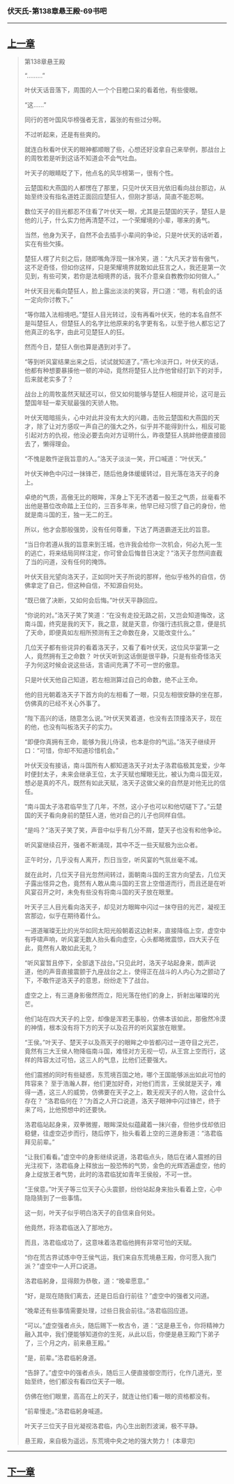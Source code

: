 ### 伏天氏-第138章悬王殿-69书吧

--------
[上一章](./a06078648f56d9a976fc360876e8501d.md)
--------


>
>
>
>第138章悬王殿
>
>“………”
>
>叶伏天话音落下，周围的人一个个目瞪口呆的看着他，有些傻眼。
>
>“这……”
>
>同行的苍叶国风华榜强者无言，嚣张的有些过分啊。
>
>不过听起来，还是有些爽的。
>
>就连白秋看叶伏天的眼神都顺眼了些，心想还好没拿自己来举例，那战台上的周牧若是听到这话不知道会不会气吐血。
>
>叶天子的眼睛眨了下，他点名的风华榜第一，很有个性。
>
>云楚国和大燕国的人都愣在了那里，只见叶伏天目光依旧看向战台那边，从始至终没有指名道姓正面回应楚狂人，但刚才那话，简直不能忍啊。
>
>数位天子的目光都忍不住看了叶伏天一眼，尤其是云楚国的天子，楚狂人是他的儿子，什么实力他再清楚不过，一个荣耀境的小辈，哪来的勇气。
>
>当然，他身为天子，自然不会去插手小辈间的争论，只是叶伏天的话听着，实在有些欠揍。
>
>楚狂人楞了片刻之后，随即嘴角浮现一抹冷笑，道：“大凡天才皆有傲气，这不足奇怪，但如你这样，只是荣耀境界就敢如此狂言之人，我还是第一次见到，有些可笑，若你是法相境界的话，我不介意亲自教教你如何做人。”
>
>叶伏天目光看向楚狂人，脸上露出淡淡的笑容，开口道：“嗯，有机会的话一定向你讨教下。”
>
>“等你踏入法相境吧。”楚狂人目光转过，没有再看叶伏天，他的本名自然不是叫楚狂人，但楚狂人的名字比他原来的名字更有名，以至于他人都忘记了他真正的名字，由此可见楚狂人的狂。
>
>然而今日，楚狂人倒也算是遇到对手了。
>
>“等到听风宴结果出来之后，试试就知道了。”燕七冷淡开口，叶伏天的话，他都有种想要暴揍他一顿的冲动，竟然将楚狂人比作他曾经打趴下的对手，后来就老实多了？
>
>战台上的周牧虽然天赋还可以，但又如何能够与楚狂人相提并论，这可是云楚国年轻一辈天赋最强的天骄人物。
>
>叶伏天暗暗摇头，心中对此并没有太大的兴趣，击败云楚国和大燕国的天才，除了让对方感叹一声自己的强大之外，似乎并不能得到什么，相反可能引起对方的仇视，他没必要去向对方证明什么，昨夜楚狂人挑衅他便直接回去了，懒得理会。
>
>“不愧是敢忤逆我旨意的人。”洛天子淡淡一笑，开口喊道：“叶伏天。”
>
>叶伏天神色中闪过一抹锋芒，随后他身体缓缓转过，目光落在洛天子的身上。
>
>卓绝的气质，高傲无比的眼眸，浑身上下无不透着一股王之气质，丝毫看不出他是篡位改命踏上王位的，三百多年来，他早已经习惯了自己的身份，他就是南斗国的王，独一无二的王。
>
>所以，他才会那般强势，没有任何尊重，下达了两道霸道无比的旨意。
>
>“当日你若遵从我的旨意来到王城，也许我会给你一次机会，何必九死一生的逃亡，将来结局同样注定，你可曾会后悔昔日决定？”洛天子忽然间直截了当的问道，没有任何的掩饰。
>
>叶伏天目光望向洛天子，正如同叶天子所说的那样，他似乎格外的自信，仿佛拿定了自己，但这种自信，不知源自何处。
>
>“既已做了决断，又如何会后悔。”叶伏天平静回应。
>
>“你说的对。”洛天子笑了笑道：“在没有走投无路之前，又岂会知道悔改，这南斗国，终究是我的天下，我之意，就是天意，你强行违抗我之意，便是抗了天命，即便真如左相所预测有王之命数在身，又能改变什么。”
>
>几位天子都有些诧异的看着洛天子，又看了看叶伏天，这位风华宴第一之人，竟然拥有王之命数？
>叶伏天听到这话倒是很平静，只是有些奇怪洛天子为何这时候会说这些话，言语间充满了不可一世的傲意。
>
>只是叶伏天他自己知道，若左相测算过自己的命数，绝不止王命。
>
>他的目光朝着洛天子下首方向的左相看了一眼，只见左相很安静的坐在那，仿佛真的已经不关心外事了。
>
>“陛下高兴的话，随意怎么说。”叶伏天笑着道，也没有去顶撞洛天子，现在的他，也没有叫板洛天子的实力。
>
>“即便你真拥有王命，能够为我儿侍读，也本是你的气运。”洛天子继续开口：“可惜，你却不知道珍惜机会。”
>
>叶伏天没有接话，南斗国所有人都知道洛天子对太子洛君临极其宠爱，少年时便封太子，未来会继承王位，太子天赋也耀眼无比，被认为南斗国无双，想必是真的不凡，既然有如此天赋，洛天子这做父亲的自然是对他无比的信任。
>
>“南斗国太子洛君临早生了几年，不然，这小子也可以和他切磋下了。”云楚国的天子看向身前的楚狂人道，他对自己的儿子也同样自信。
>
>“是吗？”洛天子笑了笑，声音中似乎有几分不屑，楚天子也没有和他争论。
>
>听风宴继续召开，强者不断涌现，其中不乏一些天赋极为出众者。
>
>正午时分，几乎没有人离开，烈日当空，听风宴的气氛丝毫不减。
>
>就在此时，几位天子目光忽然间转过，面朝南斗国的王宫方向望去，几位天子露出怪异之色，竟然有人敢从南斗国的王宫上空借道而行，而且还是在听风宴召开之时，未免有些没有将南斗国的天子放在眼里。
>
>叶天子三人目光看向洛天子，却见对方眼眸中闪过一抹夺目的光芒，凝视王宫那边，似乎在期待着什么。
>
>一道道璀璨无比的光华如同太阳光般朝着这边射来，直接降临上空，虚空中有呼啸声响，听风宴无数人抬头看向虚空，心头都略微震惊，四大天子在此，竟然有人敢如此无礼？
>
>“听风宴暂且停下，全部退下战台。”只见此时，洛天子站起身来，朗声说道，他的声音直接震颤于九座战台之上，使得正在战斗的人内心为之颤动了下，不敢忤逆洛天子的意思，纷纷走下了战台。
>
>虚空之上，有三道身影傲然而立，阳光落在他们的身上，折射出璀璨的光芒。
>
>他们站在四大天子的上空，却像是浑若无事般，仿佛本该如此，那傲然冷漠的神情，根本没有将下方的天子以及召开的听风宴放在眼里。
>
>“王侯。”叶天子、楚天子以及燕天子的眼眸之中皆都闪过一道夺目之光芒，竟然有三大王侯人物降临南斗国，难怪对方无视一切，从王宫上空而行，这样的阵容太过可怕，这三人的气息，比他们还要强大。
>
>他们震撼的同时有些疑惑，东荒境百国之地，哪个王国能够派出如此可怕的阵容来？
>至于浩瀚人群，他们更加好奇，对他们而言，王侯就是天子，难得一遇，这三人的威势，仿佛要在天子之上，敢无视天子的人物，这会什么存在？
>“洛君临何在？”为首之人开口说道，洛天子眼神中闪过锋芒，终于来了吗，比他预想中的还要快。
>
>洛君临站起身来，双拳微握，眼眸深处似蕴藏着一抹兴奋，但他步伐却依旧稳健，往虚空迈步而行，随后停下，抬头看着上空的三道身影道：“洛君临拜见前辈。”
>
>“让我们看看。”虚空中的身影继续说道，洛君临点头，随后在诸人震撼的目光注视下，洛君临身上释放出一股恐怖的气势，金色的光辉洒遍虚空，他的身上绽放王者气势，此时的洛君临犹如青年王侯般，不可一世。
>
>“王侯意。”叶天子等三位天子心头震颤，纷纷站起身来抬头看着上空，心中隐隐猜到了一些事情。
>
>这一刻，叶天子似乎明白洛天子的自信来自何处。
>
>他竟然，将洛君临送入了那地方。
>
>而且，洛君临成功了，这意味着洛君临他拥有非常可怕的天赋。
>
>“你在荒古界试炼中夺王侯气运，我们来自东荒境悬王殿，你可愿入我门派？”虚空中一人开口说道。
>
>洛君临躬身，显得颇为恭敬，道：“晚辈愿意。”
>
>“好，是现在随我们离去，还是日后自行前往？”虚空中的强者又问道。
>
>“晚辈还有些事情需要处理，过些日我会前往。”洛君临回应道。
>
>“可以。”虚空强者点头，随后赐下一枚古令，道：“这是悬王令，你将精神力融入其中，我们便能够知道你的生死，从此以后，你便是悬王殿门下弟子了，三个月之内，前来悬王殿。”
>
>“是，前辈。”洛君临躬身道。
>
>“告辞了。”虚空中的强者点头，随后三人便直接御空而行，化作几道光，至始至终，他们都没有看四位天子一眼。
>
>仿佛在他们眼里，高高在上的天子，就连让他们看一眼的资格都没有。
>
>“前辈慢走。”洛君临躬身喊道。
>
>叶天子三位天子目光凝视洛君临，内心生出剧烈波澜，极不平静。
>
>悬王殿，来自极为遥远，东荒境中央之地的强大势力！
>(本章完)
>
>

--------
[下一章](./5403d55472049a4696deb0d771823b9a.md)
--------
